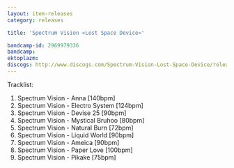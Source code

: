 ```yaml
---
layout: item-releases
category: releases

title: 'Spectrum Vision «Lost Space Device»'

bandcamp-id: 2969979336
bandcamp: 
ektoplazm: 
discogs: http://www.discogs.com/Spectrum-Vision-Lost-Space-Device/release/1547476
---
```


Tracklist:

01. Spectrum Vision - Anna [140bpm]
02. Spectrum Vision - Electro System [124bpm]
03. Spectrum Vision - Devise 25 [90bpm]
04. Spectrum Vision - Mystical Bruhoo [80bpm]
05. Spectrum Vision - Natural Burn [72bpm]
06. Spectrum Vision - Liquid World [90bpm]
07. Spectrum Vision - Ameica [90bpm]
08. Spectrum Vision - Paper Love [100bpm]
09. Spectrum Vision - Pikake [75bpm]
